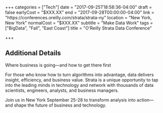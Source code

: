 +++
categories = ["Tech"]
date = "2017-09-25T18:58:36-04:00"
draft = false
earlyCost = "$XXX.XX"
end = "2017-09-28T00:00:00-04:00"
link = "https://conferences.oreilly.com/strata/strata-ny"
location = "New York, New York"
normalCost = "$XXX.XX"
subtitle = "Make Data Work"
tags = ["BigData", "Fall", "East Coast"]
title = "O'Reilly Strata Data Conference"

+++
<!--more-->

## Additional Details

Where business is going—and how to get there first

For those who know how to turn algorithms into advantage, data delivers insight, efficiency, and business value. Strata is a unique opportunity to tap into the leading minds in technology and network with thousands of data scientists, engineers, analysts, and business managers.

Join us in New York September 25-28 to transform analysis into action—and shape the future of business and technology.